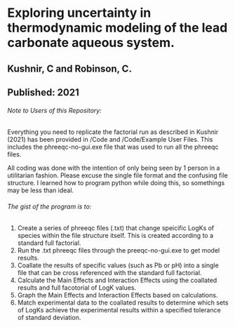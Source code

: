 # Exploring uncertainty in thermodynamic modeling of the lead carbonate aqueous system.
## Kushnir, C and Robinson, C.
## Published: 2021

###### Note to Users of this Repository:
Everything you need to replicate the factorial run as described in Kushnir (2021) has been provided in /Code and /Code/Example User Files. This includes the phreeqc-no-gui.exe file that was used to run all the phreeqc files. 

All coding was done with the intention of only being seen by 1 person in a utilitarian fashion. Please excuse the single file format and the confusing file structure. I learned how to program python while doing this, so somethings may be less than ideal.

###### The gist of the program is to:
1. Create a series of phreeqc files (.txt) that change speicific LogKs of species within the file structure itself. This is created according to a standard full factorial.
2. Run the .txt phreeqc files through the preeqc-no-gui.exe to get model results.
3. Coallate the results of specific values (such as Pb or pH) into a single file that can be cross referenced with the standard full factorial.
4. Calculate the Main Effects and Interaction Effects using the coallated results and full facotorial of LogK values.
5. Graph the Main Effects and Interaction Effects based on calculations.
6. Match experimental data to the coallated results to determine which sets of LogKs achieve the experimental results within a specified tolerance of standard deviation.
